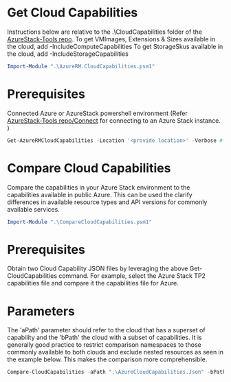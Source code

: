 # Get Cloud Capabilities
Instructions below are relative to the .\CloudCapabilities folder of the [AzureStack-Tools repo](..).
To get VMImages, Extensions & Sizes available in the cloud, add -IncludeComputeCapabilities
To get StorageSkus available in the cloud, add -IncludeStorageCapabilities
```powershell
Import-Module ".\AzureRM.CloudCapabilities.psm1"
```
# Prerequisites
 Connected Azure or AzureStack powershell environment (Refer [AzureStack-Tools repo/Connect](../Connect) for connecting to an Azure Stack instance. )

```powershell
Get-AzureRMCloudCapabilities -Location '<provide location>' -Verbose #-IncludeComputeCapabilities -IncludeStorageCapabilities
```

# Compare Cloud Capabilities

Compare the capabilities in your Azure Stack environment to the capabilities available in public Azure. This can be used the clarify differences in available resource types and API versions for commonly available services.  

```powershell
Import-Module ".\CompareCloudCapabilities.psm1"
```

# Prerequisites
Obtain two Cloud Capability JSON files by leveraging the above Get-CloudCapabilities command. For example, select the Azure Stack TP2 capabilities file and compare it the capabilities file for Azure. 

# Parameters
The 'aPath' parameter should refer to the cloud that has a superset of capability and the 'bPath' the cloud with a subset of capabilities. It is generally good practice to restrict comparison namespaces to those commonly available to both clouds and exclude nested resources as seen in the example below. This makes the comparison more comprehensible.  

```powershell
Compare-CloudCapabilities -aPath ".\AzureCloudCapabilities.Json" -bPath ".\AzureStackCapabilities_TP2.json" -excludeNestedResources -restrictNamespaces
```
